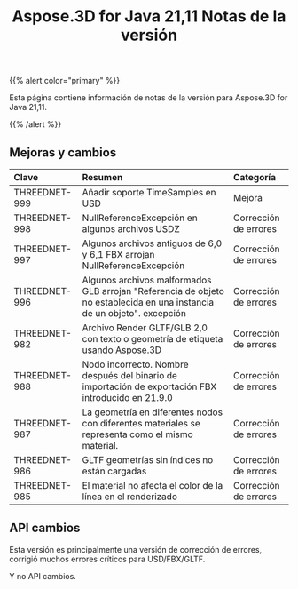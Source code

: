 ﻿---
title: Aspose.3D for Java 21,11 Notas de la versión
type: docs
weight: 2
url: /es/java/aspose-3d-for-java-21-11-release-notes/
---
{{% alert color="primary" %}}

Esta página contiene información de notas de la versión para Aspose.3D for Java 21,11.

{{% /alert %}}
## **Mejoras y cambios**

|**Clave**|**Resumen**|**Categoría**|
|:- |:- |:- |
|THREEDNET-999 |Añadir soporte TimeSamples en USD|Mejora|
|THREEDNET-998 |NullReferenceExcepción en algunos archivos USDZ|Corrección de errores|
|THREEDNET-997 |Algunos archivos antiguos de 6,0 y 6,1 FBX arrojan NullReferenceExcepción|Corrección de errores|
|THREEDNET-996 |Algunos archivos malformados GLB arrojan "Referencia de objeto no establecida en una instancia de un objeto". excepción|Corrección de errores|
|THREEDNET-982 |Archivo Render GLTF/GLB 2,0 con texto o geometría de etiqueta usando Aspose.3D|Corrección de errores|
|THREEDNET-988 |Nodo incorrecto. Nombre después del binario de importación de exportación FBX introducido en 21.9.0|Corrección de errores|
|THREEDNET-987 |La geometría en diferentes nodos con diferentes materiales se representa como el mismo material.|Corrección de errores|
|THREEDNET-986 |GLTF geometrías sin índices no están cargadas|Corrección de errores|
|THREEDNET-985 |El material no afecta el color de la línea en el renderizado|Corrección de errores|


## API cambios ##

Esta versión es principalmente una versión de corrección de errores, corrigió muchos errores críticos para USD/FBX/GLTF.

Y no API cambios.